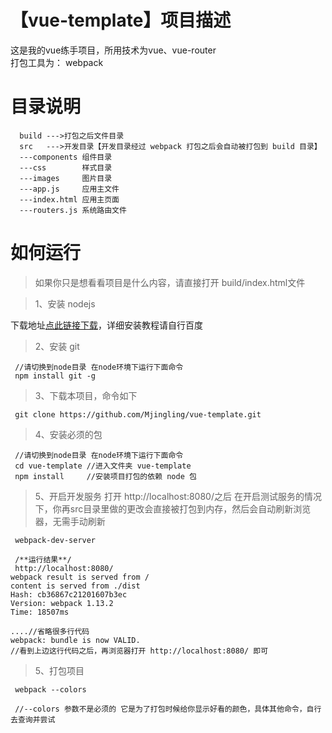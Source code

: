 # 【vue-template】项目描述
这是我的vue练手项目，所用技术为vue、vue-router   
打包工具为： webpack    

# 目录说明   
```
  build --->打包之后文件目录
  src   --->开发目录【开发目录经过 webpack 打包之后会自动被打包到 build 目录】
  ---components 组件目录
  ---css        样式目录
  ---images     图片目录
  ---app.js     应用主文件
  ---index.html 应用主页面
  ---routers.js 系统路由文件
```

# 如何运行    

> 如果你只是想看看项目是什么内容，请直接打开 build/index.html文件   



> 1、安装 nodejs   

下载地址[点此链接下载](http://nodejs.cn/)，详细安装教程请自行百度   

> 2、安装 git    


```
 //请切换到node目录 在node环境下运行下面命令
 npm install git -g
```    

> 3、下载本项目，命令如下   

```
 git clone https://github.com/Mjingling/vue-template.git
```  

> 4、安装必须的包     


```
 //请切换到node目录 在node环境下运行下面命令
 cd vue-template //进入文件夹 vue-template
 npm install     //安装项目打包的依赖 node 包
```   

> 5、开启开发服务   打开 http://localhost:8080/之后 在开启测试服务的情况下，你再src目录里做的更改会直接被打包到内存，然后会自动刷新浏览器，无需手动刷新

```
 webpack-dev-server

 /**运行结果**/
 http://localhost:8080/
webpack result is served from /
content is served from ./dist
Hash: cb36867c21201607b3ec
Version: webpack 1.13.2
Time: 18507ms

....//省略很多行代码
webpack: bundle is now VALID.
//看到上边这行代码之后，再浏览器打开 http://localhost:8080/ 即可
```       

> 5、打包项目

```
 webpack --colors

 //--colors 参数不是必须的 它是为了打包时候给你显示好看的颜色，具体其他命令，自行去查询并尝试
```
